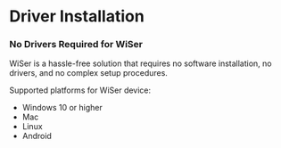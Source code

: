 # Driver Installation

### No Drivers Required for WiSer <a href="#_toc150171912" id="_toc150171912"></a>

WiSer is a hassle-free solution that requires no software installation, no drivers, and no complex setup procedures.

Supported platforms for WiSer device:

* Windows 10 or higher
* Mac
* Linux
* Android
